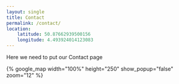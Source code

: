```yaml
---
layout: single
title: Contact
permalink: /contact/
location:
    latitude: 50.87662939500156 
    longitude: 4.493924014123083
---
```


Here we need to put our Contact page

{% google_map width="100%" height="250" show_popup="false" zoom="12" %}